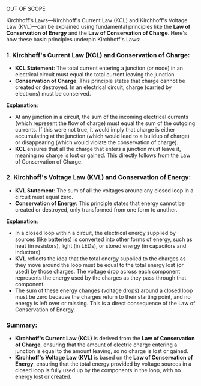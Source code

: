 OUT OF SCOPE

Kirchhoff's Laws—Kirchhoff's Current Law (KCL) and Kirchhoff's Voltage Law (KVL)—can be explained using fundamental principles like the **Law of Conservation of Energy** and the **Law of Conservation of Charge**. Here's how these basic principles underpin Kirchhoff's Laws:

### 1. **Kirchhoff's Current Law (KCL) and Conservation of Charge**:
   - **KCL Statement**: The total current entering a junction (or node) in an electrical circuit must equal the total current leaving the junction.
   - **Conservation of Charge**: This principle states that charge cannot be created or destroyed. In an electrical circuit, charge (carried by electrons) must be conserved.

   **Explanation**:
   - At any junction in a circuit, the sum of the incoming electrical currents (which represent the flow of charge) must equal the sum of the outgoing currents. If this were not true, it would imply that charge is either accumulating at the junction (which would lead to a buildup of charge) or disappearing (which would violate the conservation of charge).
   - **KCL** ensures that all the charge that enters a junction must leave it, meaning no charge is lost or gained. This directly follows from the Law of Conservation of Charge.

### 2. **Kirchhoff's Voltage Law (KVL) and Conservation of Energy**:
   - **KVL Statement**: The sum of all the voltages around any closed loop in a circuit must equal zero.
   - **Conservation of Energy**: This principle states that energy cannot be created or destroyed, only transformed from one form to another.

   **Explanation**:
   - In a closed loop within a circuit, the electrical energy supplied by sources (like batteries) is converted into other forms of energy, such as heat (in resistors), light (in LEDs), or stored energy (in capacitors and inductors).
   - **KVL** reflects the idea that the total energy supplied to the charges as they move around the loop must be equal to the total energy lost (or used) by those charges. The voltage drop across each component represents the energy used by the charges as they pass through that component.
   - The sum of these energy changes (voltage drops) around a closed loop must be zero because the charges return to their starting point, and no energy is left over or missing. This is a direct consequence of the Law of Conservation of Energy.

### Summary:
- **Kirchhoff's Current Law (KCL)** is derived from the **Law of Conservation of Charge**, ensuring that the amount of electric charge entering a junction is equal to the amount leaving, so no charge is lost or gained.
- **Kirchhoff's Voltage Law (KVL)** is based on the **Law of Conservation of Energy**, ensuring that the total energy provided by voltage sources in a closed loop is fully used up by the components in the loop, with no energy lost or created.
